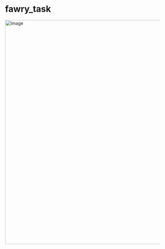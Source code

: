 # fawry_task

<img width="730" alt="Image" src="https://github.com/user-attachments/assets/fcf7715b-90a5-4aca-983a-fc02fe0a8394" />

